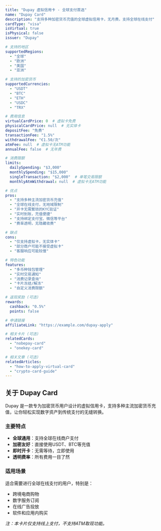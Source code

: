 ```yaml
---
title: "Dupay 虚拟信用卡 - 全球支付首选"
name: "Dupay Card"
description: "支持多种加密货币充值的全球虚拟信用卡，无月费，支持全球在线支付"
cardType: "visa"
isVirtual: true
isPhysical: false
issuer: "Dupay"

# 支持的地区
supportedRegions:
  - "全球"
  - "欧洲"
  - "美国"
  - "亚洲"

# 支持的加密货币
supportedCurrencies:
  - "USDT"
  - "BTC"
  - "ETH"
  - "USDC"
  - "TRX"

# 费用信息
virtualCardPrice: 0  # 虚拟卡免费
physicalCardPrice: null  # 无实体卡
depositFee: "免费"
transactionFee: "1.5%"
withdrawalFee: "€1.50/次"
atmFee: null  # 虚拟卡无ATM功能
annualFee: false  # 无年费

# 消费限额
limits:
  dailySpending: "$3,000"
  monthlySpending: "$15,000"
  singleTransaction: "$2,000"  # 单笔交易限额
  monthlyAtmWithdrawal: null  # 虚拟卡无ATM功能

# 优点
pros:
  - "支持多种主流加密货币充值"
  - "全球在线支付，无地域限制"
  - "开卡无需繁琐的KYC验证"
  - "实时到账，充值便捷"
  - "支持绑定支付宝、微信等平台"
  - "费率透明，无隐藏收费"

# 缺点
cons:
  - "仅支持虚拟卡，无实体卡"
  - "部分商户可能不接受虚拟卡"
  - "客服响应可能较慢"

# 特色功能
features:
  - "多币种钱包管理"
  - "实时交易通知"
  - "消费记录查询"
  - "卡片冻结/解冻"
  - "自定义消费限额"

# 返现奖励 (可选)
rewards:
  cashback: "0.5%"
  points: false

# 申请链接
affiliateLink: "https://example.com/dupay-apply"

# 相关卡片 (可选)
relatedCards:
  - "nobepay-card"
  - "onekey-card"

# 相关文章 (可选)
relatedArticles:
  - "how-to-apply-virtual-card"
  - "crypto-card-guide"
---
```


## 关于 Dupay Card

Dupay 是一款专为加密货币用户设计的虚拟信用卡，支持多种主流加密货币充值，让你轻松实现数字资产到传统支付的无缝转换。

### 主要特点

- **全球通用**：支持全球在线商户支付
- **加密友好**：直接使用USDT、BTC等充值
- **即时开卡**：无需等待，立即使用
- **透明费率**：所有费用一目了然

### 适用场景

适合需要进行全球在线支付的用户，特别是：
- 跨境电商购物
- 数字服务订阅
- 在线广告投放
- 软件和应用内购买

*注：本卡片仅支持线上支付，不支持ATM取现功能。*